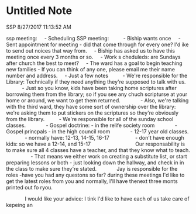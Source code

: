 # Untitled Note

SSP 8/27/2017 11:13:52 AM

ssp meeting:
    - Scheduling SSP meeting:
         - Biship wants once
    - Sent appointment for meeting - did that come through for every one? I'd ike to send out noices that way from.
    - Biship has asked us to have this meeting once every 3 months or so.
    - Work s cheduleds: are Sundays after church the best to meet?
    - The ward has a goal to begin teaching new families - If you can think of any one, please email me their name number and address.
    - Just a few notes
         - We're responsible for the Library: Technically if they need anything they're supposed to talk with us.
             - Just so you know, kids have been taking home scriptures after borrowing them from the library; so if you see any chuch scripturse at your home or around, we want to get them returned.
             - Also, we're talking with the third ward, they have some sort of ownership over the library: we're asking them to put stickers on the scriptures so they're obviously from the library.
         - We're responsible for all of the sunday school classes.
             - Gospel doctrine: - in the relife society room
             - Gospel princpals - in the high council room
             - 12-17 year old classes.
             - normally have: 12-13, 14-15, 16-17
                 - don't have enough kids: so we have a 12-14, and 15-17                 
             Our responsability is to make sure all 4 classes have a teacher, and that they know what to teach.
                 - That means we either work on creating a substitute list, or start preparing lessons or both - just looking down the hallway, and check in in the class to make sure they're stated.
             Jay is responsible for the roles -have you had any questons so far? during these meetings I'd like to get the latest roles from you and normally, I'll have thenext three monts printed out fo ryou.

             I would like your advice: I tink I'd like to have each of us take care of kepeing an
